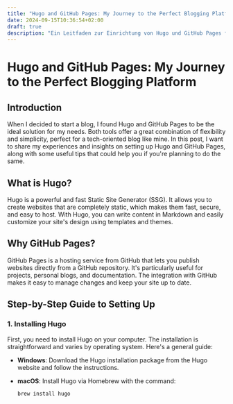 ```yaml
---
title: "Hugo and GitHub Pages: My Journey to the Perfect Blogging Platform"
date: 2024-09-15T10:36:54+02:00
draft: true
description: "Ein Leitfaden zur Einrichtung von Hugo und GitHub Pages für einen Blog."
---
```


# Hugo and GitHub Pages: My Journey to the Perfect Blogging Platform

## Introduction

When I decided to start a blog, I found Hugo and GitHub Pages to be the ideal solution for my needs. Both tools offer a great combination of flexibility and simplicity, perfect for a tech-oriented blog like mine. In this post, I want to share my experiences and insights on setting up Hugo and GitHub Pages, along with some useful tips that could help you if you're planning to do the same.

## What is Hugo?

Hugo is a powerful and fast Static Site Generator (SSG). It allows you to create websites that are completely static, which makes them fast, secure, and easy to host. With Hugo, you can write content in Markdown and easily customize your site's design using templates and themes.

## Why GitHub Pages?

GitHub Pages is a hosting service from GitHub that lets you publish websites directly from a GitHub repository. It's particularly useful for projects, personal blogs, and documentation. The integration with GitHub makes it easy to manage changes and keep your site up to date.

## Step-by-Step Guide to Setting Up

### 1. Installing Hugo

First, you need to install Hugo on your computer. The installation is straightforward and varies by operating system. Here's a general guide:

- **Windows**: Download the Hugo installation package from the Hugo website and follow the instructions.
- **macOS**: Install Hugo via Homebrew with the command:
  
  ```bash
  brew install hugo
